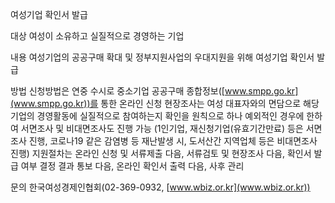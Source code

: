여성기업 확인서 발급

대상
 여성이 소유하고 실질적으로 경영하는 기업

내용
 여성기업의 공공구매 확대 및 정부지원사업의 우대지원을 위해 여성기업 확인서 발급

방법
 신청방법은 연중 수시로 중소기업 공공구매 종합정보([www.smpp.go.kr](www.smpp.go.kr))를 통한 온라인 신청
 현장조사는 여성 대표자와의 면담으로 해당기업의 경영활동에 실질적으로 참여하는지 확인을 원칙으로 하나 예외적인 경우에 한하여 서면조사 및 비대면조사도 진행 가능 (1인기업, 재신청기업(유효기간만료) 등은 서면조사 진행, 코로나19 같은 감염병 등 재난발생 시, 도서산간 지역업체 등은 비대면조사 진행)
 지원절차는 온라인 신청 및 서류제출 다음, 서류검토 및 현장조사 다음, 확인서 발급 여부 결정 결과 통보 다음, 온라인 확인서 출력 다음, 사후 관리

문의
 한국여성경제인협회(02-369-0932, [www.wbiz.or.kr](www.wbiz.or.kr))
